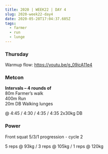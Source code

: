 ```yaml
---
title: 2020 | WEEK22 | DAY 4
slug: 2020-week22-day4
date: 2020-05-28T17:04:37.605Z
tags:
  - farmer
  - run
  - lunge
---
```

### Thursday

Warmup flow: <https://youtu.be/g_09icA11e4>

### Metcon

**Intervals – 4 rounds of**\
80m Farmer’s walk\
400m Run\
20m DB Walking lunges

@ 4:45 / 4:30 / 4:35 / 4:35 2x30kg DB

### Power

Front squat 5/3/1 progression - cycle 2

5 reps @ 93kg / 3 reps @ 105kg / 1 reps @ 120kg